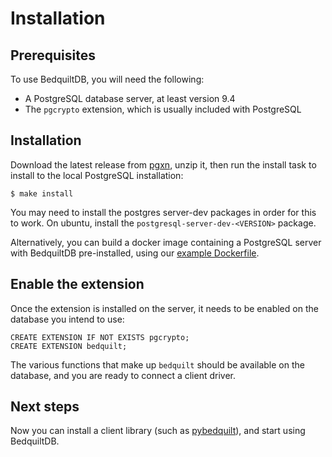 # Installation

## Prerequisites

To use BedquiltDB, you will need the following:

- A PostgreSQL database server, at least version 9.4
- The `pgcrypto` extension, which is usually included with PostgreSQL


## Installation

Download the latest release from [pgxn](http://pgxn.org/dist/bedquilt/), unzip it, then run the install task to install to the local PostgreSQL installation:
```
$ make install
```

You may need to install the postgres server-dev packages in order for this to work.
On ubuntu, install the `postgresql-server-dev-<VERSION>` package.


Alternatively, you can build a docker image containing a PostgreSQL server with BedquiltDB pre-installed, using our [example Dockerfile](http://github.com/BedquiltDB/docker-bedquiltdb-example).


## Enable the extension

Once the extension is installed on the server, it needs to be enabled on the
database you intend to use:
```
CREATE EXTENSION IF NOT EXISTS pgcrypto;
CREATE EXTENSION bedquilt;
```

The various functions that make up `bedquilt` should be available
on the database, and you are ready to connect a client driver.


## Next steps

Now you can install a client library
(such as [pybedquilt](http://pybedquilt.readthedocs.org)), and start using BedquiltDB.
